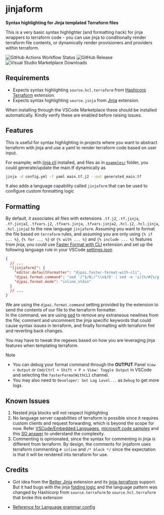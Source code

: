# jinjaform

**Syntax highlighting for Jinja templated Terraform files**

This is a very basic syntax highlighter (and formatting hack) for jinja wrappers to terraform code - you can use jinja to conditionally render terraform file contents, or dynamically render provisioners and providers within terraform.

![GitHub Actions Workflow Status](https://img.shields.io/github/actions/workflow/status/dhananjaipai/vscode-jinjaform/publish.yml)
![GitHub Release](https://img.shields.io/github/v/release/dhananjaipai/vscode-jinjaform)
![Visual Studio Marketplace Downloads](https://img.shields.io/visual-studio-marketplace/d/djpai.jinjaform)

## Requirements

- Expects syntax highlighting `source.hcl.terraform` from [Hashicorp Terraform](https://marketplace.visualstudio.com/items?itemName=HashiCorp.terraform) extension.  
- Expects syntax highlighting `source.jinja` from [Jinja](https://marketplace.visualstudio.com/items?itemName=wholroyd.jinja) extension.  

When installing through the VSCode Marketplace these should be installed automatically. Kindly verify these are enabled before raising issues.

## Features

This is useful for syntax highlighting in projects where you want to abstract terraform with jinja and use a yaml to render terraform code based on user input.  

For example; with [jinja cli](https://pypi.org/project/jinja-cli/) installed, and files as in [`examples/`](./examples/) folder, you could generate/update the main.tf dynamically as

```bash
jinja -d config.yml -f yaml main.tf.j2 --out generated_main.tf
```

It also adds a language capability called `jinjaform` that can be used to configure custom formatting logic

## Formatting

By default, it associates all files with extensions `.tf.j2`, `.tf.jinja`, `.tf.jinja2`, `.tfvars.j2`, `.tfvars.jinja`, `.tfvars.jinja2`, `.hcl.j2`, `.hcl.jinja`, `.hcl.jinja2` to the new language `jinjaform`.
Assuming you want to format the file based on `terraform` rules, and assuming you are only using `{% if ... %}`, `{% for ... %}` or `{% with ... %}` and `{% include ... %}` features from jinja, you could use [Faster Format with CLI](https://marketplace.visualstudio.com/items?itemName=djpai.faster-format-with-cli) extension and set up the following language rule in your VSCode [settings.json](https://code.visualstudio.com/docs/getstarted/settings#_settingsjson)

```json
{
  // ...
  "[jinjaform]": {
    "editor.defaultFormatter": "djpai.faster-format-with-cli",
    "djpai.format.command": "sed '/^$/N;/^\\n$/D' | sed -e 's/{%/#{%/g' | terraform fmt -write=false - | sed -e 's/#{%/{%/g'",
    "djpai.format.mode": "inline_stdin"
  }
  // ...
}
```

We are using the `djpai.format.command` setting provided by the extension to send the contents of our file to the terraform formatter.  
In the command, we are using [sed](https://www.gnu.org/software/sed/manual/sed.html#Overview) to remove any extraneous newlines from the file; comment and uncomment the jinja specific keywords that could cause syntax issues in terraform, and finally formatting with terraform fmt and reverting back changes.  

You may have to tweak the regexes based on how you are leveraging jinja features when templating terraform.

> [!NOTE]
>
> - You can debug your format command through the __OUTPUT__ Panel
> `View > Output` or `Cmd/Ctrl + Shift + P > View: Toggle Output` in VSCode and selecting the `fasterFormatWithCLI` channel.
> - You may also need to `Developer: Set Log Level...` as `Debug` to get more logs

## Known Issues

1. Nested jinja blocks will not respect highlighting
2. No language server capabilities of terraform is possible since it requires custom clients and request forwarding, which is beyond the scope for now.
Refer [VSCode/Embedded Languages](https://code.visualstudio.com/api/language-extensions/embedded-languages#request-forwarding), [microsoft code samples](https://github.com/microsoft/vscode-extension-samples/blob/5651637c527e07173bd066f5fb7e171ef4616cab/lsp-embedded-request-forwarding/client/src/extension.ts#L50) and this [SO answer](https://stackoverflow.com/a/48995978/8453502) to understand the complexity.  
3. Commenting is opinionated, since the syntax for commenting in jinja is different from terraform. By design, the comments for jinjaform uses terraform commenting `# inline` and `/* block */` since the expectation is that it will be rendered into terraform for use.

## Credits

- Got idea from the [Better Jinja](https://marketplace.visualstudio.com/items?itemName=samuelcolvin.jinjahtml) extension and its [jinja-terraform](https://github.com/samuelcolvin/jinjahtml-vscode/blob/main/syntaxes/jinja-terraform.tmLanguage.json) support. But it had bugs with the jinja [folding logic](https://github.com/samuelcolvin/jinjahtml-vscode/issues/153) and the language pattern was changed by Hashicorp from `source.terraform` to `source.hcl.terraform` that broke this extension

- [Reference for Language grammar config](https://macromates.com/manual/en/language_grammars)